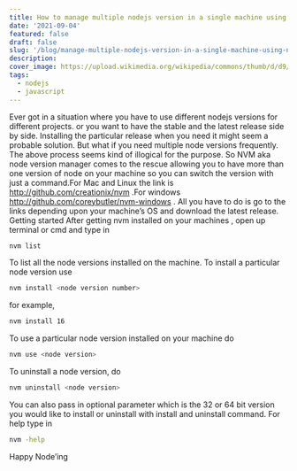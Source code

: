 ```yaml
---
title: How to manage multiple nodejs version in a single machine using nvm
date: '2021-09-04'
featured: false
draft: false
slug: '/blog/manage-multiple-nodejs-version-in-a-single-machine-using-nvm/'
description:
cover_image: https://upload.wikimedia.org/wikipedia/commons/thumb/d/d9/Node.js_logo.svg/1200px-Node.js_logo.svg.png
tags:
  - nodejs
  - javascript
---
```


Ever got in a situation where you have to use different nodejs versions for different projects. or you want to have the stable and the latest release side by side. Installing the particular release when you need it might seem a probable solution. But what if you need multiple node versions frequently. The above process seems kind of illogical for the purpose. So NVM aka node version manager comes to the rescue allowing you to have more than one version of node on your machine so you can switch the version with just a command.For Mac and Linux the link is http://github.com/creationix/nvm .For windows http://github.com/coreybutler/nvm-windows . All you have to do is go to the links depending upon your machine’s OS and download the latest release.
Getting started
After getting nvm installed on your machines , open up terminal or cmd and type in

```sh
nvm list
```

To list all the node versions installed on the machine. To install a particular node version use

```sh
nvm install <node version number>
```

for example,

```sh
nvm install 16
```

To use a particular node version installed on your machine do

```sh
nvm use <node version>
```

To uninstall a node version, do

```sh
nvm uninstall <node version>
```

You can also pass in optional parameter which is the 32 or 64 bit version you would like to install or uninstall with install and uninstall command.
For help type in

```sh
nvm -help
```

Happy Node’ing
